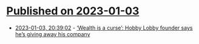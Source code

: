 # [Published on 2023-01-03](index.md)

* [2023-01-03, 20:39:02](https://news.ycombinator.com/item?id=34237669) - [‘Wealth is a curse’: Hobby Lobby founder says he’s giving away his company](https://archive.vn/efx0q)
